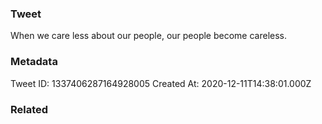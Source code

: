### Tweet
When we care less about our people, our people become careless.

### Metadata
Tweet ID: 1337406287164928005
Created At: 2020-12-11T14:38:01.000Z

### Related

